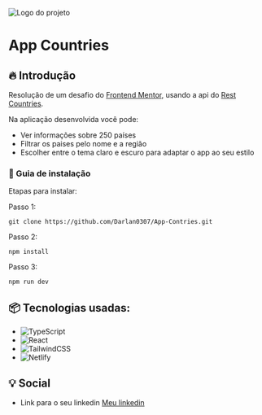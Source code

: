 ![Logo do projeto](src/assets/teste.png)

# App Countries

## 🔥 Introdução

Resolução de um desafio do [Frontend Mentor](https://www.frontendmentor.io), usando a api do [Rest Countries](https://restcountries.com/).

Na aplicação desenvolvida você pode:

- Ver informações sobre 250 países
- Filtrar os paises pelo nome e a região
- Escolher entre o tema claro e escuro para adaptar o app ao seu estilo


### 🔨 Guia de instalação

Etapas para instalar:

Passo 1:
```
git clone https://github.com/Darlan0307/App-Contries.git
```
Passo 2:
```
npm install
```
Passo 3:
```
npm run dev
```


## 📦 Tecnologias usadas:


* ![TypeScript](https://img.shields.io/badge/typescript-%23007ACC.svg?style=for-the-badge&logo=typescript&logoColor=white)
* ![React](https://img.shields.io/badge/react-%2320232a.svg?style=for-the-badge&logo=react&logoColor=%2361DAFB)
* ![TailwindCSS](https://img.shields.io/badge/tailwindcss-%2338B2AC.svg?style=for-the-badge&logo=tailwind-css&logoColor=white)
* ![Netlify](https://img.shields.io/badge/netlify-%23000000.svg?style=for-the-badge&logo=netlify&logoColor=#00C7B7)


## 💡 Social

* Link para o seu linkedin [Meu linkedin](https://www.linkedin.com/in/darlan-martins-8a7956259/)